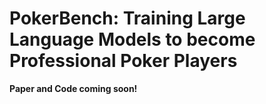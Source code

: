 # PokerBench: Training Large Language Models to become Professional Poker Players

**Paper and Code coming soon!**
